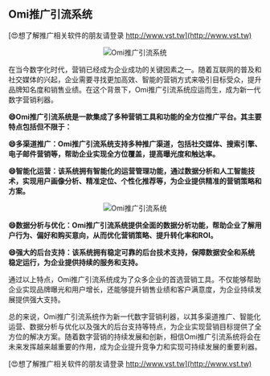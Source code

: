 ## **Omi推广引流系统**

[😍想了解推广相关软件的朋友请登录 http://www.vst.tw](http://www.vst.tw)

 <center><img src="https://vst.tw/MP4/tuiguang/png/1.png" alt="Omi推广引流系统"></center>

在当今数字化时代，营销已经成为企业成功的关键因素之一。随着互联网的普及和社交媒体的兴起，企业需要寻找更加高效、智能的营销方式来吸引目标受众，提升品牌知名度和销售业绩。在这个背景下，Omi推广引流系统应运而生，成为新一代数字营销利器。

**😄Omi推广引流系统是一款集成了多种营销工具和功能的全方位推广平台。其主要特点包括但不限于：**

**😄多渠道推广：Omi推广引流系统支持多种推广渠道，包括社交媒体、搜索引擎、电子邮件营销等，帮助企业实现全方位覆盖，提高曝光度和触达率。**

**😄智能化运营：该系统拥有智能化的运营管理功能，通过数据分析和人工智能技术，实现用户画像分析、精准定位、个性化推荐等，为企业提供精准的营销策略和方案。**

 <center><img src="https://vst.tw/MP4/tuiguang/png/8.png" alt="Omi推广引流系统"></center>

**😄数据分析与优化：Omi推广引流系统提供全面的数据分析功能，帮助企业了解用户行为、偏好和购买意向，从而优化营销策略、提升转化率和ROI。**

**😄强大的后台支持：该系统拥有稳定可靠的后台技术支持，保障数据安全和系统稳定运行，为企业提供持续的服务和支持。**

通过以上特点，Omi推广引流系统成为了众多企业的首选营销工具。不仅能够帮助企业实现品牌曝光和用户增长，还能够提升销售业绩和客户满意度，为企业持续发展提供强大支持。

总的来说，Omi推广引流系统作为新一代数字营销利器，以其多渠道推广、智能化运营、数据分析与优化以及强大的后台支持等特点，为企业实现营销目标提供了全方位的解决方案。随着数字营销的持续发展和创新，相信Omi推广引流系统将会在未来发挥越来越重要的作用，成为企业提升竞争力和实现可持续发展的重要利器。

[😍想了解推广相关软件的朋友请登录 http://www.vst.tw](http://www.vst.tw)



